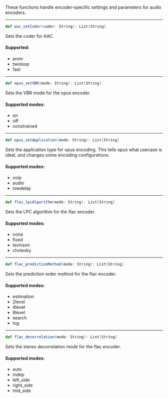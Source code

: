 These functions handle encoder-specific settings and parameters for audio encoders.

---

```scala
def aac_setCoder(coder: String): List[String]
```
Sets the coder for AAC.

#### Supported:
* anmr
* twoloop
* fast

---

```scala
def opus_setVBR(mode: String): List[String]
```
Sets the VBR mode for the opus encoder.

#### Supported modes:
* on
* off
* constrained

---

```scala
def opus_setApplication(mode: String): List[String]
```
Sets the application type for opus encoding. This tells opus what usecase is ideal, and changes some encoding configurations.

#### Supported modes:
* voip
* audio
* lowdelay

---

```scala
def flac_lpcAlgorithm(mode: String): List[String]
```

Sets the LPC algorithm for the flac encoder.

#### Supported modes:
* none
* fixed
* levinson
* cholesky

---

```scala
def flac_predictionMethod(mode: String): List[String]
```

Sets the prediction order method for the flac encoder.

#### Supported modes:
* estimation
* 2level
* 4level
* 8level
* search
* log

---

```scala
def flac_decorrelation(mode: String): List[String]
```

Sets the stereo decorrelation mode for the flac encoder.

#### Supported modes:
* auto
* indep
* left_side
* right_side
* mid_side
